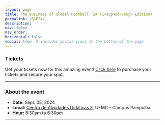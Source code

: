 ```yaml
---
layout: page
title: The Business of Global Football '24 (1<sup>st</sup> Edition)
permalink: /BGF24/
description:
nav: false
nav_order: 
horizontal: false
social: true  # includes social icons at the bottom of the page
---
```


<!-- pages/bgf24.md -->

### Tickets
Get your tickets now for this amazing event! <a href='https://www.sympla.com.br/evento/future-of-football-conference-fame-24-business-of-global-football-ufmg-nyu/2559817'>Click here</a> to purchase your tickets and secure your spot.

<hr>

### About the event
- **Date:** Sept. 05, 2024
- **Local:** <a href='https://maps.app.goo.gl/DvN4WFp6hKDvHia36'>Centro de Atividades Didáticas 3</a>, UFMG - Campus Pampulha
- **Hour:** 8:30am to 6:30pm

<hr>

